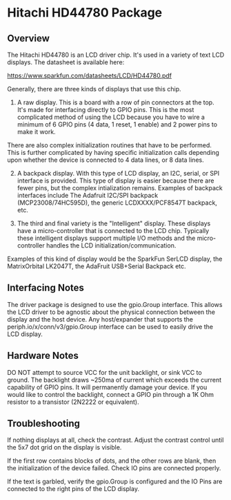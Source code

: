 # Hitachi HD44780 Package

## Overview

The Hitachi HD44780 is an LCD driver chip. It's used in a variety of text LCD 
displays. The datasheet is available here:

https://www.sparkfun.com/datasheets/LCD/HD44780.pdf

Generally, there are three kinds of displays that use this chip.

1. A raw display. This is a board with a row of pin connectors at the top. It's
made for interfacing directly to GPIO pins. This is the most complicated method
of using the LCD because you have to wire a minimum of 6 GPIO pins (4 data, 1 
reset, 1 enable) and 2 power pins to make it work.

There are also complex initialization routines that have to be performed. This
is further complicated by having specific initialization calls depending upon
whether the device is connected to 4 data lines, or 8 data lines.

2. A backpack display. With this type of LCD display, an I2C, serial, or SPI
interface is provided. This type of display is easier because there are fewer
pins, but the complex intialization remains. Examples of backpack interfaces
include The Adafruit I2C/SPI backpack (MCP23008/74HC595D), the generic 
LCDXXXX/PCF8547T backpack, etc.

3. The third and final variety is the "Intelligent" display. These displays have
a micro-controller that is connected to the LCD chip. Typically these intelligent
displays support multiple I/O methods and the micro-controller handles the
LCD initialization/communication.

Examples of this kind of display would be the SparkFun SerLCD display, the
MatrixOrbital LK2047T, the AdaFruit USB+Serial Backpack etc.

## Interfacing Notes

The driver package is designed to use the gpio.Group interface. This allows
the LCD driver to be agnostic about the physical connection between the display 
and the host device. Any host/expander that supports the 
periph.io/x/conn/v3/gpio.Group interface can be used to easily drive the LCD 
display.

## Hardware Notes

DO NOT attempt to source VCC for the unit backlight, or sink VCC to ground.
The backlight draws ~250ma of current which exceeds the current capability
of GPIO pins. It will permanently damage your device. If you would like to 
control the backlight, connect a GPIO pin through a 1K Ohm resistor to a 
transistor (2N2222 or equivalent).

## Troubleshooting

If nothing displays at all, check the contrast. Adjust the contrast control
until the 5x7 dot grid on the display is visible.

If the first row contains blocks of dots, and the other rows are blank, then
the initialization of the device failed. Check IO pins are connected properly.

If the text is garbled, verify the gpio.Group is configured and the IO Pins
are connected to the right pins of the LCD display.
